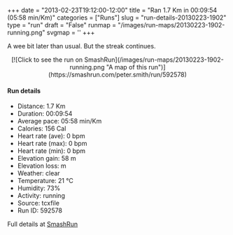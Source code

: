 +++
date = "2013-02-23T19:12:00-12:00"
title = "Ran 1.7 Km in 00:09:54 (05:58 min/Km)"
categories = ["Runs"]
slug = "run-details-20130223-1902"
type = "run"
draft = "False"
runmap = "/images/run-maps/20130223-1902-running.png"
svgmap = '<polyline points="63 44, 64 41, 67 36, 69 34, 71 32, 73 30, 74 28, 76 25, 79 26, 81 27, 84 29, 87 29, 100 35, 98 36, 96 39, 94 41, 92 49, 93 54, 93 57, 93 60, 93 62, 93 67, 92 70, 91 72, 89 74, 82 75, 79 75, 76 75, 73 75, 69 74, 66 74, 63 73, 59 73, 56 73, 52 72, 50 72, 43 70, 40 70, 37 69, 34 69, 31 68, 28 67, 25 66, 22 65, 19 63, 16 62, 13 63, 2 62, 1 61, 0 59, 0 56, 1 54, 1 51, 3 49, 4 46, 6 44, 9 43, 12 42, 14 40, 17 39, 20 38, 23 36, 31 33, 37 31, 40 30, 43 29, 49 28, 62 27, 65 27, 68 26, 71 26, 74 25, 78 26, 80 27, 83 28, 86 30, 92 32, 98 34, 99 34, 96 36">'
+++

A wee bit later than usual. But the streak continues. 

<!--more-->

<center>
[![Click to see the run on SmashRun](/images/run-maps/20130223-1902-running.png "A map of this run")](https://smashrun.com/peter.smith/run/592578)
</center>

#### Run details

* Distance: 1.7 Km
* Duration: 00:09:54
* Average pace: 05:58 min/Km
* Calories: 156 Cal
* Heart rate (ave): 0 bpm
* Heart rate (max): 0 bpm
* Heart rate (min): 0 bpm
* Elevation gain: 58 m
* Elevation loss:  m
* Weather: clear
* Temperature: 21 &deg;C
* Humidity: 73%
* Activity: running
* Source: tcxfile
* Run ID: 592578

Full details at [SmashRun](https://smashrun.com/peter.smith/run/592578)